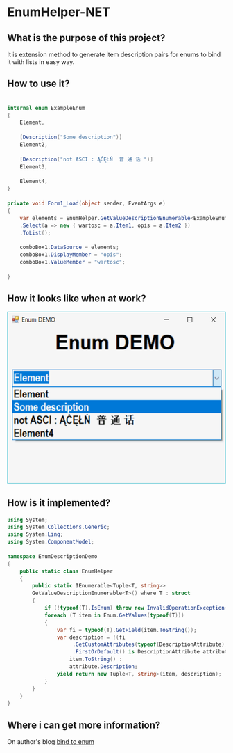 # EnumHelper-NET

## What is the purpose of this project?
It is extension method to generate item description pairs for enums to bind it with lists in easy way. 

## How to use it?

```csharp

internal enum ExampleEnum
{
    Element,

    [Description("Some description")]
    Element2,

    [Description("not ASCI : ĄĆĘŁŃ  普 通 话 ")]
    Element3,

    Element4,
}

private void Form1_Load(object sender, EventArgs e)
{
    var elements = EnumHelper.GetValueDescriptionEnumerable<ExampleEnum>()
    .Select(a => new { wartosc = a.Item1, opis = a.Item2 })
    .ToList();

    comboBox1.DataSource = elements;
    comboBox1.DisplayMember = "opis";
    comboBox1.ValueMember = "wartosc";

}
```

## How it looks like when at work?
![](https://github.com/RobertOlechowski/EnumHelper-NET/blob/master/Doc/Screen.png?raw=true)

## How is it implemented?
```csharp
using System;
using System.Collections.Generic;
using System.Linq;
using System.ComponentModel;

namespace EnumDescriptionDemo
{
    public static class EnumHelper
    {
        public static IEnumerable<Tuple<T, string>>
        GetValueDescriptionEnumerable<T>() where T : struct
        {
            if (!typeof(T).IsEnum) throw new InvalidOperationException();
            foreach (T item in Enum.GetValues(typeof(T)))
            {
                var fi = typeof(T).GetField(item.ToString());
                var description = !(fi
                     .GetCustomAttributes(typeof(DescriptionAttribute), false)
                     .FirstOrDefault() is DescriptionAttribute attribute) ?
                    item.ToString() :
                    attribute.Description;
                yield return new Tuple<T, string>(item, description);
            }
        }
    }
}
```

## Where i can get more information?
On author's blog [bind to enum](https://blog.robertolechowski.com/bindowanie-enum/)






